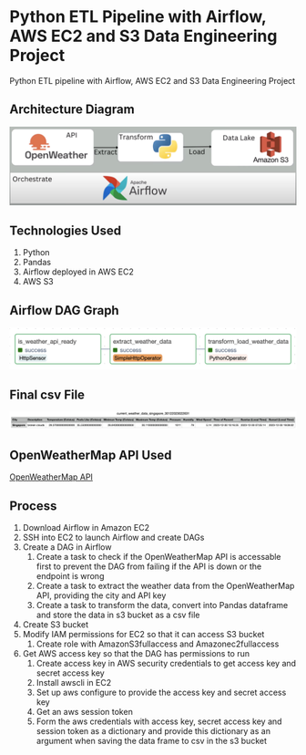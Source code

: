 # Python ETL Pipeline with Airflow, AWS EC2 and S3 Data Engineering Project

Python ETL pipeline with Airflow, AWS EC2 and S3 Data Engineering Project


## Architecture Diagram
![Architecture Diagram](https://github.com/CCJH23/etl-pipeline-airflow-awsec2-data-engineering/blob/f665ebda175f9525e96d8ffc2dbf298f4ba5dd33/img/architecture_diagram.png)


## Technologies Used
1. Python 
2. Pandas
3. Airflow deployed in AWS EC2
4. AWS S3


## Airflow DAG Graph
![DAG Graph](https://github.com/CCJH23/etl-pipeline-airflow-awsec2-data-engineering/blob/f665ebda175f9525e96d8ffc2dbf298f4ba5dd33/img/dag_graph.png)


## Final csv File
![Final csv File](https://github.com/CCJH23/etl-pipeline-airflow-awsec2-data-engineering/blob/f665ebda175f9525e96d8ffc2dbf298f4ba5dd33/img/csv_file.png)


## OpenWeatherMap API Used
[OpenWeatherMap API](https://openweathermap.org/api)


## Process
1. Download Airflow in Amazon EC2
2. SSH into EC2 to launch Airflow and create DAGs
3. Create a DAG in Airflow
   1. Create a task to check if the OpenWeatherMap API is accessable first to prevent the DAG from failing if the API is down or the endpoint is wrong
   2. Create a task to extract the weather data from the OpenWeatherMap API, providing the city and API key
   3. Create a task to transform the data, convert into Pandas dataframe and store the data in s3 bucket as a csv file
4. Create S3 bucket
5. Modify IAM permissions for EC2 so that it can access S3 bucket
   1. Create role with AmazonS3fullaccess and Amazonec2fullaccess
6. Get AWS access key so that the DAG has permissions to run
   1. Create access key in AWS security credentials to get access key and secret access key
   2. Install awscli in EC2
   3. Set up aws configure to provide the access key and secret access key
   4. Get an aws session token
   5. Form the aws credentials with access key, secret access key and session token as a dictionary and provide this dictionary as an argument when saving the data frame to csv in the s3 bucket
